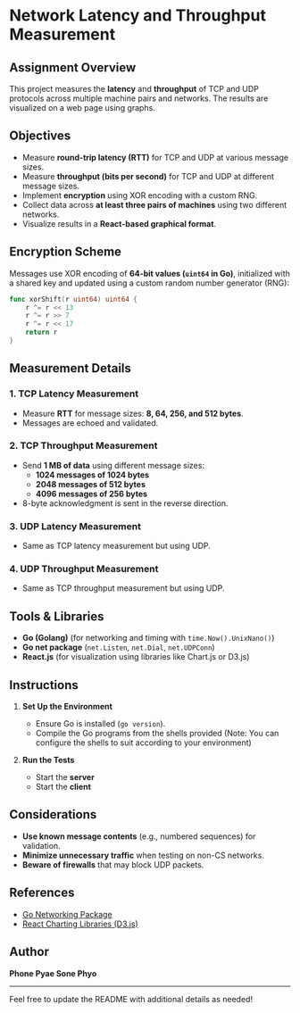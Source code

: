 # Network Latency and Throughput Measurement

## Assignment Overview
This project measures the **latency** and **throughput** of TCP and UDP protocols across multiple machine pairs and networks. The results are visualized on a web page using graphs.

## Objectives
- Measure **round-trip latency (RTT)** for TCP and UDP at various message sizes.
- Measure **throughput (bits per second)** for TCP and UDP at different message sizes.
- Implement **encryption** using XOR encoding with a custom RNG.
- Collect data across **at least three pairs of machines** using two different networks.
- Visualize results in a **React-based graphical format**.

## Encryption Scheme
Messages use XOR encoding of **64-bit values (`uint64` in Go)**, initialized with a shared key and updated using a custom random number generator (RNG):

```go
func xorShift(r uint64) uint64 {
    r ^= r << 13
    r ^= r >> 7
    r ^= r << 17
    return r
}
```

## Measurement Details
### **1. TCP Latency Measurement**
- Measure **RTT** for message sizes: **8, 64, 256, and 512 bytes**.
- Messages are echoed and validated.

### **2. TCP Throughput Measurement**
- Send **1 MB of data** using different message sizes:
  - **1024 messages of 1024 bytes**
  - **2048 messages of 512 bytes**
  - **4096 messages of 256 bytes**
- 8-byte acknowledgment is sent in the reverse direction.

### **3. UDP Latency Measurement**
- Same as TCP latency measurement but using UDP.

### **4. UDP Throughput Measurement**
- Same as TCP throughput measurement but using UDP.

## Tools & Libraries
- **Go (Golang)** (for networking and timing with `time.Now().UnixNano()`)
- **Go net package** (`net.Listen`, `net.Dial`, `net.UDPConn`)
- **React.js** (for visualization using libraries like Chart.js or D3.js)

## Instructions
1. **Set Up the Environment**
   - Ensure Go is installed (`go version`).
   - Compile the Go programs from the shells provided (Note: You can configure the shells to suit according to your environment)

2. **Run the Tests**
   - Start the **server**
   - Start the **client**

## Considerations
- **Use known message contents** (e.g., numbered sequences) for validation.
- **Minimize unnecessary traffic** when testing on non-CS networks.
- **Beware of firewalls** that may block UDP packets.

## References
- [Go Networking Package](https://pkg.go.dev/net)
- [React Charting Libraries (D3.js)](https://d3js.org/)

## Author
**Phone Pyae Sone Phyo**

---
Feel free to update the README with additional details as needed!
